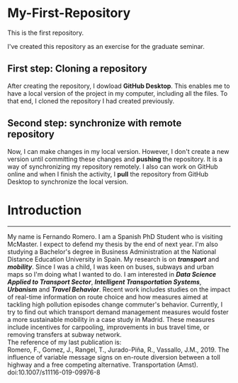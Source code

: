 # My-First-Repository
This is the first repository. 

I've created this repository as an exercise for the graduate seminar.

## First step: Cloning a repository

After creating the repository, I dowload **GitHub Desktop**. This enables me to have a local version of the project in my computer, including all the files. To that end, I cloned the repository I had created previously.

## Second step: synchronize with remote repository

Now, I can make changes in my local version. However, I don't create a new version until committing these changes and **pushing** the repository. It is a way of synchronizing my repository remotely. I also can work on GitHub online and when I finish the activity, I **pull** the repository from GitHub Desktop to synchronize the local version.

# Introduction
***
My name is Fernando Romero. I am a Spanish PhD Student who is visiting McMaster. I expect to defend my thesis by the end of next year. I'm also studying a Bachelor's degree in Business Administration at the National Distance Education University in Spain. My research is on _**transport**_ and _**mobility**_. Since I was a child, I was keen on buses, subways and urban maps so I'm doing what I wanted to do.  I am interested in _**Data Science Applied to Transport Sector**_, _**Intelligent Transportation Systems**_, _**Urbanism**_ and _**Travel Behavior**_. Recent work includes studies on the impact of real-time information on route choice and how measures aimed at tackling high pollution episodes change commuter's behavior. Currently, I try to find out which transport demand management measures would foster a more sustainable mobility in a case study in Madrid. These measures include incentives for carpooling, improvements in bus travel time, or removing transfers at subway network.  
The reference of my last publication is:  
Romero, F., Gomez, J., Rangel, T., Jurado-Piña, R., Vassallo, J.M., 2019. The influence of variable message signs on en-route diversion between a toll highway and a free competing alternative. Transportation (Amst). doi:10.1007/s11116-019-09976-8 